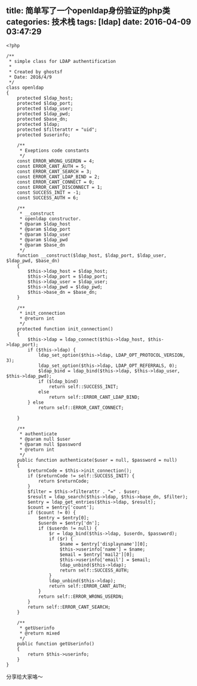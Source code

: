 title: 简单写了一个openldap身份验证的php类
categories: 技术栈
tags: [ldap]
date: 2016-04-09 03:47:29
---
    <?php
    
    /**
     * simple class for LDAP authentification
     *
     * Created by ghostsf
     * Date: 2016/4/9
     */
    class openldap
    {
        protected $ldap_host;
        protected $ldap_port;
        protected $ldap_user;
        protected $ldap_pwd;
        protected $base_dn;
        protected $ldap;
        protected $filterattr = "uid";
        protected $userinfo;
    
        /**
         * Exeptions code constants
         */
        const ERROR_WRONG_USERDN = 4;
        const ERROR_CANT_AUTH = 5;
        const ERROR_CANT_SEARCH = 3;
        const ERROR_CANT_LDAP_BIND = 2;
        const ERROR_CANT_CONNECT = 0;
        const ERROR_CANT_DISCONNECT = 1;
        const SUCCESS_INIT = -1;
        const SUCCESS_AUTH = 6;
    
        /**
         * __construct
         * openldap constructor.
         * @param $ldap_host
         * @param $ldap_port
         * @param $ldap_user
         * @param $ldap_pwd
         * @param $base_dn
         */
        function __construct($ldap_host, $ldap_port, $ldap_user, $ldap_pwd, $base_dn)
        {
            $this->ldap_host = $ldap_host;
            $this->ldap_port = $ldap_port;
            $this->ldap_user = $ldap_user;
            $this->ldap_pwd = $ldap_pwd;
            $this->base_dn = $base_dn;
        }
    
        /**
         * init_connection
         * @return int
         */
        protected function init_connection()
        {
            $this->ldap = ldap_connect($this->ldap_host, $this->ldap_port);
            if ($this->ldap) {
                ldap_set_option($this->ldap, LDAP_OPT_PROTOCOL_VERSION, 3);
                ldap_set_option($this->ldap, LDAP_OPT_REFERRALS, 0);
                $ldap_bind = ldap_bind($this->ldap, $this->ldap_user, $this->ldap_pwd);
                if ($ldap_bind)
                    return self::SUCCESS_INIT;
                else
                    return self::ERROR_CANT_LDAP_BIND;
            } else
                return self::ERROR_CANT_CONNECT;
    
        }
    
        /**
         * authenticate
         * @param null $user
         * @param null $password
         * @return int
         */
        public function authenticate($user = null, $password = null)
        {
            $returnCode = $this->init_connection();
            if ($returnCode != self::SUCCESS_INIT) {
                return $returnCode;
            }
            $filter = $this->filterattr . "=" . $user;
            $result = ldap_search($this->ldap, $this->base_dn, $filter);
            $entry = ldap_get_entries($this->ldap, $result);
            $count = $entry['count'];
            if ($count != 0) {
                $entry = $entry[0];
                $userdn = $entry['dn'];
                if ($userdn != null) {
                    $r = ldap_bind($this->ldap, $userdn, $password);
                    if ($r) {
                        $name = $entry['displayname'][0];
                        $this->userinfo['name'] = $name;
                        $email = $entry['mail2'][0];
                        $this->userinfo['email'] = $email;
                        ldap_unbind($this->ldap);
                        return self::SUCCESS_AUTH;
                    }
                    ldap_unbind($this->ldap);
                    return self::ERROR_CANT_AUTH;
                }
                return self::ERROR_WRONG_USERDN;
            }
            return self::ERROR_CANT_SEARCH;
        }
    
        /**
         * getUserinfo
         * @return mixed
         */
        public function getUserinfo()
        {
            return $this->userinfo;
        }
    }

分享给大家咯～

